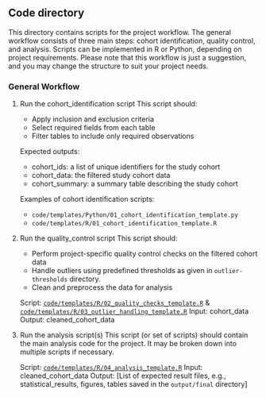  ## Code directory

This directory contains scripts for the project workflow. The general workflow consists of three main steps: cohort identification, quality control, and analysis. Scripts can be implemented in R or Python, depending on project requirements. Please note that this workflow is just a suggestion, and you may change the structure to suit your project needs.

### General Workflow

1. Run the cohort_identification script
   This script should:
   - Apply inclusion and exclusion criteria
   - Select required fields from each table
   - Filter tables to include only required observations

   Expected outputs:
   - cohort_ids: a list of unique identifiers for the study cohort
   - cohort_data: the filtered study cohort data
   - cohort_summary: a summary table describing the study cohort

   Examples of cohort identification scripts:
   - `code/templates/Python/01_cohort_identification_template.py`
   - `code/templates/R/01_cohort_identification_template.R`

2. Run the quality_control script
   This script should:
   - Perform project-specific quality control checks on the filtered cohort data
   - Handle outliers using predefined thresholds as given in `outlier-thresholds` directory. 
   - Clean and preprocess the data for analysis

   Script: [`code/templates/R/02_quality_checks_template.R`](code/templates/R/02_quality_checks_template.R) & [`code/templates/R/03_outlier_handling_template.R`](code/templates/R/03_outlier_handling_template.R)
   Input: cohort_data
   Output: cleaned_cohort_data

3. Run the analysis script(s)
   This script (or set of scripts) should contain the main analysis code for the project.
   It may be broken down into multiple scripts if necessary.
   
   Script: [`code/templates/R/04_analysis_template.R`](code/templates/R/04_analysis_template.R)
   Input: cleaned_cohort_data
   Output: [List of expected result files, e.g., statistical_results, figures, tables saved in the `output/final` directory]


